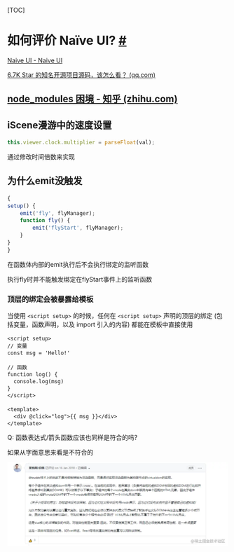 [TOC]

# 如何评价 Naïve UI? [#](https://www.zhihu.com/question/463736268/answer/1928240435)

[Naive UI - Naive UI](https://www.naiveui.com/zh-CN/os-theme/docs/introduction)

[6.7K Star 的知名开源项目源码，该怎么看？ (qq.com)](https://mp.weixin.qq.com/s/EGJmPAvdcxOqfG71RAElBw)



## [node_modules 困境 - 知乎 (zhihu.com)](https://zhuanlan.zhihu.com/p/137535779)



## iScene漫游中的速度设置

```ts
this.viewer.clock.multiplier = parseFloat(val);
```

通过修改时间倍数来实现





## 为什么emit没触发

```js
{
setup() {
    emit('fly', flyManager);
    function fly() {
        emit('flyStart', flyManager);
	}
}
}
```

在函数体内部的emit执行后不会执行绑定的监听函数

执行fly时并不能触发绑定在flyStart事件上的监听函数



### 顶层的绑定会被暴露给模板

当使用 `<script setup>` 的时候，任何在 `<script setup>` 声明的顶层的绑定 (包括变量，函数声明，以及 import 引入的内容) 都能在模板中直接使用

```vue
<script setup>
// 变量
const msg = 'Hello!'

// 函数
function log() {
  console.log(msg)
}
</script>

<template>
  <div @click="log">{{ msg }}</div>
</template>
```

Q: 函数表达式/箭头函数应该也同样是符合的吗?

如果从字面意思来看是不符合的





![image-20210413173722242.png](imgs/4f85ffc8b15e45fe8d355e3c5e169482~tplv-k3u1fbpfcp-watermark.png)

